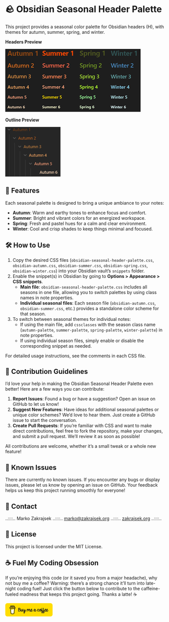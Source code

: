 # 🪨 Obsidian Seasonal Header Palette

This project provides a seasonal color palette for Obsidian headers (H), with themes for autumn, summer, spring, and winter.

**Headers Preview**

![Obsidian Seasonal Header Palette](img/obsidian-seasonal-header-palette.jpg "Obsidian Seasonal Header Palette")

**Outline Preview**

![Obsidian Seasonal Outline Palette](img/obsidian-seasonal-outline-palette.jpg "Obsidian Seasonal Outline Palette")

## 🌈 Features
Each seasonal palette is designed to bring a unique ambiance to your notes:

- **Autumn**: Warm and earthy tones to enhance focus and comfort.
- **Summer**: Bright and vibrant colors for an energized workspace.
- **Spring**: Fresh and pastel hues for a calm and clear environment.
- **Winter**: Cool and crisp shades to keep things minimal and focused.

## 🛠️ How to Use

1. Copy the desired CSS files (`obsidian-seasonal-header-palette.css`, `obsidian-autumn.css`, `obsidian-summer.css`, `obsidian-spring.css`, `obsidian-winter.css`) into your Obsidian vault’s `snippets` folder.
2. Enable the snippet(s) in Obsidian by going to **Options > Appearance > CSS snippets**.
   - **Main file**: `obsidian-seasonal-header-palette.css` includes all seasons in one file, allowing you to switch palettes by using class names in note properties.
   - **Individual seasonal files**: Each season file (`obsidian-autumn.css`, `obsidian-summer.css`, etc.) provides a standalone color scheme for that season.
3. To switch between seasonal themes for individual notes:
   - If using the main file, add `cssclasses` with the season class name (`autumn-palette`, `summer-palette`, `spring-palette`, `winter-palette`) in note properties.
   - If using individual season files, simply enable or disable the corresponding snippet as needed.

For detailed usage instructions, see the comments in each CSS file.

## 🤝 Contribution Guidelines
I’d love your help in making the Obsidian Seasonal Header Palette even better! Here are a few ways you can contribute:

1. **Report Issues**: Found a bug or have a suggestion? Open an issue on GitHub to let us know!
2. **Suggest New Features**: Have ideas for additional seasonal palettes or unique color schemes? We’d love to hear them. Just create a GitHub issue to start the conversation.
3. **Create Pull Requests**: If you’re familiar with CSS and want to make direct contributions, feel free to fork the repository, make your changes, and submit a pull request. We’ll review it as soon as possible!

All contributions are welcome, whether it’s a small tweak or a whole new feature!

## 🐞 Known Issues
There are currently no known issues. If you encounter any bugs or display issues, please let us know by opening an issue on GitHub. Your feedback helps us keep this project running smoothly for everyone!

## 🪪 Contact

..::::.. Marko Zakrajsek ..::::.. marko@zakrajsek.org ..::::.. [zakrajsek.org](https://zakrajsek.org/) ..::::..

## 📜 License

This project is licensed under the MIT License.

## ☕️ Fuel My Coding Obsession

If you’re enjoying this code (or it saved you from a major headache), why not buy me a coffee? Warning: there’s a strong chance it’ll turn into late-night coding fuel! Just click the button below to contribute to the caffeine-fueled madness that keeps this project going. Thanks a latte! ☕️

[![Buy me a coffee](img/bmc_yellow-button.png "Buy me a coffee")](https://buymeacoffee.com/dicaver)
